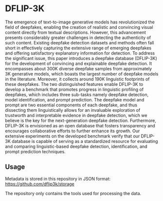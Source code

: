 # DFLIP-3K

The emergence of text-to-image generative models has revolutionized the field of deepfakes, 
enabling the creation of realistic and convincing visual content directly from textual descriptions. 
However, this advancement presents considerably greater challenges in detecting the authenticity of such content. 
Existing deepfake detection datasets and methods often fall short in effectively capturing the extensive range of 
emerging deepfakes and offering satisfactory explanatory information for detection. 
To address the significant issue, this paper introduces a deepfake database (DFLIP-3K) for 
the development of convincing and explainable deepfake detection. It encompasses about 300K diverse 
deepfake samples from approximately 3K generative models, which boasts the largest number of deepfake models 
in the literature. Moreover, it collects around 190K linguistic footprints of these deepfakes. The two 
distinguished features enable DFLIP-3K to develop a benchmark that promotes 
progress in linguistic profiling of deepfakes, which includes three sub-tasks namely 
deepfake detection, model identification, and prompt prediction. The deepfake 
model and prompt are two essential components of each deepfake, and thus dissecting them linguistically allows for an invaluable exploration of trustworth and 
interpretable evidence in deepfake detection, which we believe is the key for the 
next-generation deepfake detection. Furthermore, DFLIP-3K is envisioned as an 
open database that fosters transparency and encourages collaborative efforts to 
further enhance its growth. Our extensive experiments on the developed benchmark 
verify that our DFLIP-3K database is capable of serving as a standardized resource 
for evaluating and comparing linguistic-based deepfake detection, identification, and prompt prediction techniques.

## Usage
Metadata is stored in this repository in JSON format:
https://github.com/dflip3k/storage

The repository only contains the tools used for processing the data. 




